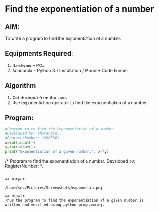 # Find the exponentiation of a number

## AIM:
To write a program to find the exponentiation of a number.

## Equipments Required:
1. Hardware – PCs
2. Anaconda – Python 3.7 Installation / Moodle-Code Runner

## Algorithm
1. Get the input from the user.
2. Use exponentiation operator to find the exponentiation of a number.

## Program:
```python
#Program to to find the Exponentiation of a number.
#Developed by: sharangini
#RegisterNumber: 22003363
x=int(input())
y=int(input())
print("Exponentiation of a given number:", x**y) 
```
/*
Program to find the exponentiation of a number.
Developed by: 
RegisterNumber: 
*/
```

## Output:

/home/sec/Pictures/Screenshots/exponentia.png

## Result:
Thus the program to find the exponentiation of a given number is written and verified using python programming.
